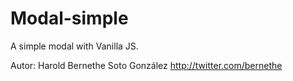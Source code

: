 # Modal-simple
A simple modal with Vanilla JS.

Autor:
Harold Bernethe Soto González
http://twitter.com/bernethe